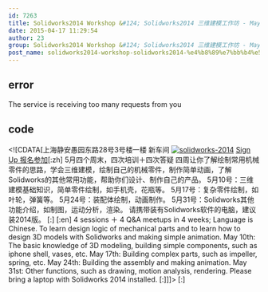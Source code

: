 ```yaml
---
id: 7263
title: Solidworks2014 Workshop &#124; Solidworks2014 三维建模工作坊 - May
date: 2015-04-17 11:29:54
author: 23
group: Solidworks2014 Workshop &#124; Solidworks2014 三维建模工作坊 - May
post_name: solidworks2014-workshop-solidworks2014-%e4%b8%89%e7%bb%b4%e5%bb%ba%e6%a8%a1%e5%b7%a5%e4%bd%9c%e5%9d%8a-may
---
```


## error
The service is receiving too many requests from you

## code
 <!\[CDATA\[上海静安愚园东路28号3号楼一楼 新车间 [![solidworks-2014](http://xinchejian.com/wp-content/uploads/2015/04/solidworks-2014-290x290.jpg)](http://139.162.84.35/wp-content/uploads/2015/04/solidworks-2014.jpg) [Sign Up 报名参加](http://www.huodongxing.com/event/5278273552000 "立即报名")\[:zh\] 5月四个周末，四次培训＋四次答疑 四周让你了解绘制常用机械零件的思路，学会三维建模，绘制自己的机械零件，制作简单动画，了解Solidworks的其他常用功能，帮助你们设计、制作自己的产品。 5月10号：三维建模基础知识，简单零件绘制，如手机壳，花瓶等。 5月17号：复杂零件绘制，如叶轮，弹簧等。 5月24号：装配体绘制，动画制作。 5月31号：Solidworks其他功能介绍，如制图，运动分析，渲染。 请携带装有Solidworks软件的电脑，建议装2014版。 \[:\] \[:en\] 4 sessions ＋ 4 Q&A meetups in 4 weeks; Language is Chinese. To learn design logic of mechanical parts and to learn how to design 3D models with Solidworks and making simple animation. May 10th: The basic knowledge of 3D modeling, building simple components, such as iphone shell, vases, etc. May 17th: Building complex parts, such as impeller, spring, etc. May 24th: Building the assembly and making animation. May 31st: Other functions, such as drawing, motion analysis, rendering. Please bring a laptop with Solidworks 2014 installed. \[:\]\]\]> \[:\]
